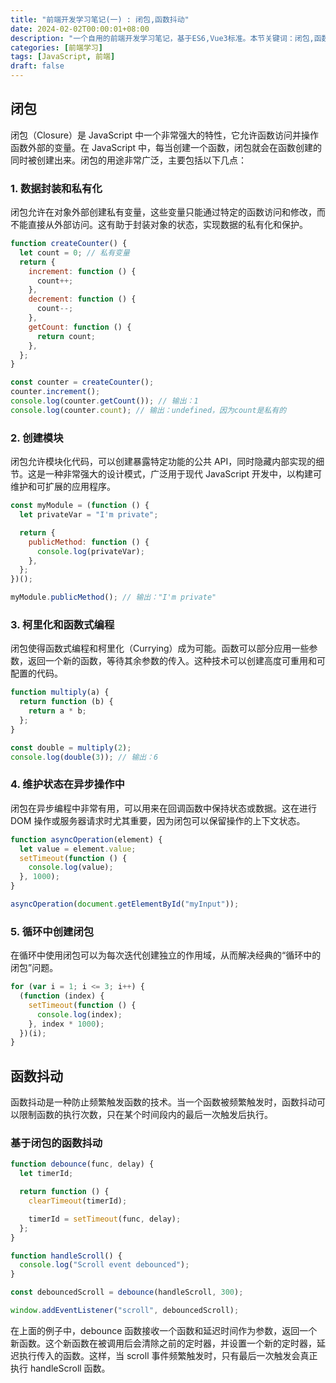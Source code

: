 ```yaml
---
title: "前端开发学习笔记(一) : 闭包,函数抖动"
date: 2024-02-02T00:00:01+08:00
description: "一个自用的前端开发学习笔记，基于ES6,Vue3标准。本节关键词：闭包,函数抖动"
categories: [前端学习]
tags: [JavaScript, 前端]
draft: false
---
```


## 闭包

闭包（Closure）是 JavaScript 中一个非常强大的特性，它允许函数访问并操作函数外部的变量。在 JavaScript 中，每当创建一个函数，闭包就会在函数创建的同时被创建出来。闭包的用途非常广泛，主要包括以下几点：

### 1. 数据封装和私有化

闭包允许在对象外部创建私有变量，这些变量只能通过特定的函数访问和修改，而不能直接从外部访问。这有助于封装对象的状态，实现数据的私有化和保护。

```javascript
function createCounter() {
  let count = 0; // 私有变量
  return {
    increment: function () {
      count++;
    },
    decrement: function () {
      count--;
    },
    getCount: function () {
      return count;
    },
  };
}

const counter = createCounter();
counter.increment();
console.log(counter.getCount()); // 输出：1
console.log(counter.count); // 输出：undefined，因为count是私有的
```

### 2. 创建模块

闭包允许模块化代码，可以创建暴露特定功能的公共 API，同时隐藏内部实现的细节。这是一种非常强大的设计模式，广泛用于现代 JavaScript 开发中，以构建可维护和可扩展的应用程序。

```javascript
const myModule = (function () {
  let privateVar = "I'm private";

  return {
    publicMethod: function () {
      console.log(privateVar);
    },
  };
})();

myModule.publicMethod(); // 输出："I'm private"
```

### 3. 柯里化和函数式编程

闭包使得函数式编程和柯里化（Currying）成为可能。函数可以部分应用一些参数，返回一个新的函数，等待其余参数的传入。这种技术可以创建高度可重用和可配置的代码。

```javascript
function multiply(a) {
  return function (b) {
    return a * b;
  };
}

const double = multiply(2);
console.log(double(3)); // 输出：6
```

### 4. 维护状态在异步操作中

闭包在异步编程中非常有用，可以用来在回调函数中保持状态或数据。这在进行 DOM 操作或服务器请求时尤其重要，因为闭包可以保留操作的上下文状态。

```javascript
function asyncOperation(element) {
  let value = element.value;
  setTimeout(function () {
    console.log(value);
  }, 1000);
}

asyncOperation(document.getElementById("myInput"));
```

### 5. 循环中创建闭包

在循环中使用闭包可以为每次迭代创建独立的作用域，从而解决经典的“循环中的闭包”问题。

```javascript
for (var i = 1; i <= 3; i++) {
  (function (index) {
    setTimeout(function () {
      console.log(index);
    }, index * 1000);
  })(i);
}
```

## 函数抖动

函数抖动是一种防止频繁触发函数的技术。当一个函数被频繁触发时，函数抖动可以限制函数的执行次数，只在某个时间段内的最后一次触发后执行。

### 基于闭包的函数抖动

```javascript
function debounce(func, delay) {
  let timerId;

  return function () {
    clearTimeout(timerId);

    timerId = setTimeout(func, delay);
  };
}

function handleScroll() {
  console.log("Scroll event debounced");
}

const debouncedScroll = debounce(handleScroll, 300);

window.addEventListener("scroll", debouncedScroll);
```

在上面的例子中，debounce 函数接收一个函数和延迟时间作为参数，返回一个新函数。这个新函数在被调用后会清除之前的定时器，并设置一个新的定时器，延迟执行传入的函数。这样，当 scroll 事件频繁触发时，只有最后一次触发会真正执行 handleScroll 函数。
